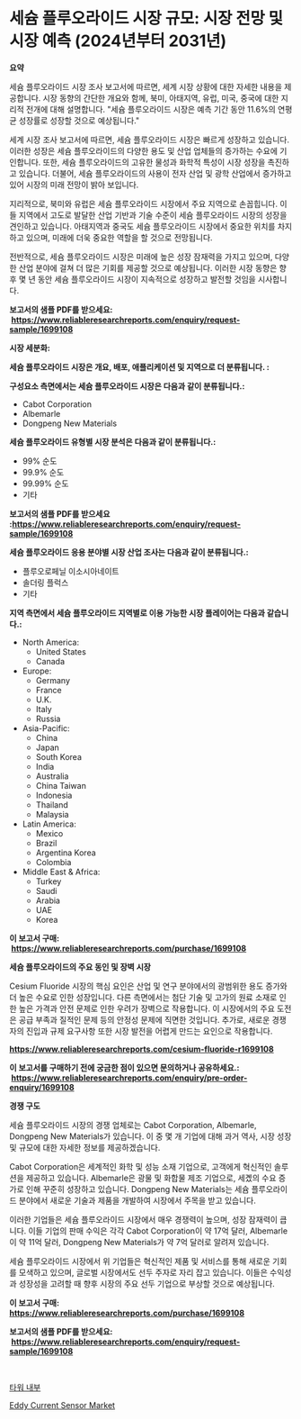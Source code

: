 <p><h1>세슘 플루오라이드 시장 규모: 시장 전망 및 시장 예측 (2024년부터 2031년)</h1></p><p><strong>요약</strong></p>
<p><p>세슘 플루오라이드 시장 조사 보고서에 따르면, 세계 시장 상황에 대한 자세한 내용을 제공합니다. 시장 동향의 간단한 개요와 함께, 북미, 아태지역, 유럽, 미국, 중국에 대한 지리적 전개에 대해 설명합니다. "세슘 플루오라이드 시장은 예측 기간 동안 11.6%의 연평균 성장률로 성장할 것으로 예상됩니다."</p><p>세계 시장 조사 보고서에 따르면, 세슘 플루오라이드 시장은 빠르게 성장하고 있습니다. 이러한 성장은 세슘 플루오라이드의 다양한 용도 및 산업 업체들의 증가하는 수요에 기인합니다. 또한, 세슘 플루오라이드의 고유한 물성과 화학적 특성이 시장 성장을 촉진하고 있습니다. 더불어, 세슘 플루오라이드의 사용이 전자 산업 및 광학 산업에서 증가하고 있어 시장의 미래 전망이 밝아 보입니다.</p><p>지리적으로, 북미와 유럽은 세슘 플루오라이드 시장에서 주요 지역으로 손꼽힙니다. 이들 지역에서 고도로 발달한 산업 기반과 기술 수준이 세슘 플루오라이드 시장의 성장을 견인하고 있습니다. 아태지역과 중국도 세슘 플루오라이드 시장에서 중요한 위치를 차지하고 있으며, 미래에 더욱 중요한 역할을 할 것으로 전망됩니다.</p><p>전반적으로, 세슘 플루오라이드 시장은 미래에 높은 성장 잠재력을 가지고 있으며, 다양한 산업 분야에 걸쳐 더 많은 기회를 제공할 것으로 예상됩니다. 이러한 시장 동향은 향후 몇 년 동안 세슘 플루오라이드 시장이 지속적으로 성장하고 발전할 것임을 시사합니다.</p></p>
<p><strong>보고서의 샘플 PDF를 받으세요: &nbsp;<a href="https://www.reliableresearchreports.com/enquiry/request-sample/1699108">https://www.reliableresearchreports.com/enquiry/request-sample/1699108</a></strong></p>
<p><strong>시장 세분화:</strong></p>
<p><strong> 세슘 플루오라이드 시장은 개요, 배포, 애플리케이션 및 지역으로 더 분류됩니다. :</strong></p>
<p><strong>구성요소 측면에서는 세슘 플루오라이드 시장은 다음과 같이 분류됩니다.:</strong></p>
<p><ul><li>Cabot Corporation</li><li>Albemarle</li><li>Dongpeng New Materials</li></ul></p>
<p><strong> 세슘 플루오라이드 유형별 시장 분석은 다음과 같이 분류됩니다.:</strong></p>
<p><ul><li>99% 순도</li><li>99.9% 순도</li><li>99.99% 순도</li><li>기타</li></ul></p>
<p><strong>보고서의 샘플 PDF를 받으세요 :<a href="https://www.reliableresearchreports.com/enquiry/request-sample/1699108">https://www.reliableresearchreports.com/enquiry/request-sample/1699108</a></strong></p>
<p><strong> 세슘 플루오라이드 응용 분야별 시장 산업 조사는 다음과 같이 분류됩니다.:</strong></p>
<p><ul><li>플루오로페닐 이소시아네이트</li><li>솔더링 플럭스</li><li>기타</li></ul></p>
<p><strong>지역 측면에서 세슘 플루오라이드 지역별로 이용 가능한 시장 플레이어는 다음과 같습니다.:</strong></p>
<p><ul>
    <li>
        North America:
        <ul>
            <li>United States</li>
            <li>Canada</li>
        </ul>
    </li>
    <li>
        Europe:
        <ul>
            <li>Germany</li>
            <li>France</li>
            <li>U.K.</li>
            <li>Italy</li>
            <li>Russia</li>
        </ul>
    </li>
    <li>
        Asia-Pacific:
        <ul>
            <li>China</li>
            <li>Japan</li>
            <li>South Korea</li>
            <li>India</li>
            <li>Australia</li>
            <li>China Taiwan</li>
            <li>Indonesia</li>
            <li>Thailand</li>
            <li>Malaysia</li>
        </ul>
    </li>
    <li>
        Latin America:
        <ul>
            <li>Mexico</li>
            <li>Brazil</li>
            <li>Argentina Korea</li>
            <li>Colombia</li>
        </ul>
    </li>
    <li>
        Middle East & Africa:
        <ul>
            <li>Turkey</li>
            <li>Saudi</li>
            <li>Arabia</li>
            <li>UAE</li>
            <li>Korea</li>
        </ul>
    </li>
    </ul></p>
<p><strong>이 보고서 구매: &nbsp;<a href="https://www.reliableresearchreports.com/purchase/1699108">https://www.reliableresearchreports.com/purchase/1699108</a></strong></p>
<p><strong>세슘 플루오라이드의 주요 동인 및 장벽 시장</strong></p>
<p><p>Cesium Fluoride 시장의 핵심 요인은 산업 및 연구 분야에서의 광범위한 용도 증가와 더 높은 수요로 인한 성장입니다. 다른 측면에서는 첨단 기술 및 고가의 원료 소재로 인한 높은 가격과 안전 문제로 인한 우려가 장벽으로 작용합니다. 이 시장에서의 주요 도전은 공급 부족과 질적인 문제 등의 안정성 문제에 직면한 것입니다. 추가로, 새로운 경쟁자의 진입과 규제 요구사항 또한 시장 발전을 어렵게 만드는 요인으로 작용합니다.</p></p>
<p><strong><a href="https://www.reliableresearchreports.com/cesium-fluoride-r1699108">https://www.reliableresearchreports.com/cesium-fluoride-r1699108</a></strong></p>
<p><strong>이 보고서를 구매하기 전에 궁금한 점이 있으면 문의하거나 공유하세요.: &nbsp;<a href="https://www.reliableresearchreports.com/enquiry/pre-order-enquiry/1699108">https://www.reliableresearchreports.com/enquiry/pre-order-enquiry/1699108</a></strong></p>
<p><strong>경쟁 구도</strong></p>
<p><p>세슘 플루오라이드 시장의 경쟁 업체로는 Cabot Corporation, Albemarle, Dongpeng New Materials가 있습니다. 이 중 몇 개 기업에 대해 과거 역사, 시장 성장 및 규모에 대한 자세한 정보를 제공하겠습니다. </p><p>Cabot Corporation은 세계적인 화학 및 성능 소재 기업으로, 고객에게 혁신적인 솔루션을 제공하고 있습니다. Albemarle은 광물 및 화합물 제조 기업으로, 세곘의 수요 증가로 인해 꾸준히 성장하고 있습니다. Dongpeng New Materials는 세슘 플루오라이드 분야에서 새로운 기술과 제품을 개발하여 시장에서 주목을 받고 있습니다.</p><p>이러한 기업들은 세슘 플루오라이드 시장에서 매우 경쟁력이 높으며, 성장 잠재력이 큽니다. 이들 기업의 판매 수익은 각각 Cabot Corporation이 약 17억 달러, Albemarle이 약 11억 달러, Dongpeng New Materials가 약 7억 달러로 알려져 있습니다.</p><p>세슘 플루오라이드 시장에서 위 기업들은 혁신적인 제품 및 서비스를 통해 새로운 기회를 모색하고 있으며, 글로벌 시장에서도 선두 주자로 자리 잡고 있습니다. 이들은 수익성과 성장성을 고려할 때 향후 시장의 주요 선두 기업으로 부상할 것으로 예상됩니다.</p></p>
<p><strong>이 보고서 구매: &nbsp; <a href="https://www.reliableresearchreports.com/purchase/1699108">https://www.reliableresearchreports.com/purchase/1699108</a></strong></p>
<p><strong>보고서의 샘플 PDF를 받으세요: &nbsp;<a href="https://www.reliableresearchreports.com/enquiry/request-sample/1699108">https://www.reliableresearchreports.com/enquiry/request-sample/1699108</a></strong><strong></strong></p>
<p>&nbsp;</p>
<p><p><a href="https://github.com/xvz497517413/Market-Research-Report-List-1/blob/main/535263719417.md">타워 내부</a></p><p><a href="https://github.com/BryceTownsendr/Market-Research-Report-List-4/blob/main/eddy-current-sensor-market.md">Eddy Current Sensor Market</a></p></p>